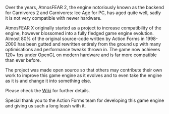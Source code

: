 Over the years, AtmosFEAR 2, the engine notoriously known as the backend for Carnivores 2 and Carnivores: Ice Age for PC, has aged quite well, sadly it is not very compatible with newer hardware.

AtmosFEAR X originally started as a project to increase compatibility of the engine, however blossomed into a fully fledged game engine evolution. Almost 80% of the original source-code written by Action Forms in 1998-2000 has been gutted and rewritten entirely from the ground up with many optimisations and performance tweaks thrown in.  The game now achieves 120+ fps under OpenGL on modern hardware and is far more compatible than ever before.

The project was made open source so that others may contribute their own work to improve this game engine as it evolves and to even take the engine as it is and change it into something else.

Please check the [Wiki](https://code.google.com/p/atmosfear-x/wiki/Introduction) for further details.


Special thank you to the Action Forms team for developing this game engine and giving us such a long leash with it.